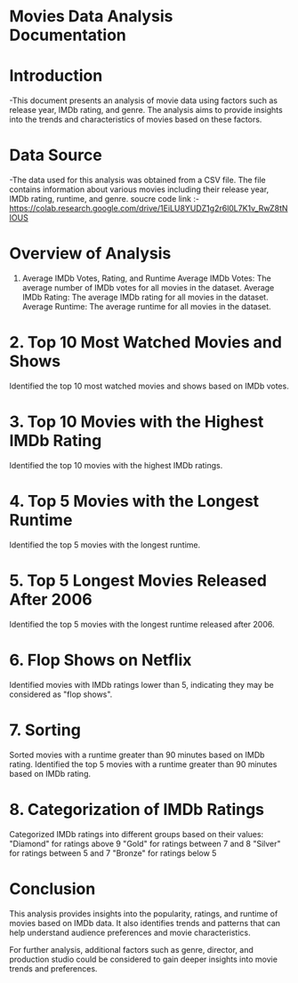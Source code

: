 # Movies Data Analysis Documentation
# Introduction
-This document presents an analysis of movie data using factors such as release year, IMDb rating, and genre. The analysis aims to provide insights into the trends and characteristics of movies based on these factors.

# Data Source
-The data used for this analysis was obtained from a CSV file. The file contains information about various movies including their release year, IMDb rating, runtime, and genre.
 soucre code link :-https://colab.research.google.com/drive/1EiLU8YUDZ1g2r6l0L7K1v_RwZ8tNIOUS
 

# Overview of Analysis
1. Average IMDb Votes, Rating, and Runtime
Average IMDb Votes: The average number of IMDb votes for all movies in the dataset.
Average IMDb Rating: The average IMDb rating for all movies in the dataset.
Average Runtime: The average runtime for all movies in the dataset.
# 2. Top 10 Most Watched Movies and Shows
Identified the top 10 most watched movies and shows based on IMDb votes.
# 3. Top 10 Movies with the Highest IMDb Rating
Identified the top 10 movies with the highest IMDb ratings.
# 4. Top 5 Movies with the Longest Runtime
Identified the top 5 movies with the longest runtime.
# 5. Top 5 Longest Movies Released After 2006
Identified the top 5 movies with the longest runtime released after 2006.
# 6. Flop Shows on Netflix
Identified movies with IMDb ratings lower than 5, indicating they may be considered as "flop shows".
# 7. Sorting
Sorted movies with a runtime greater than 90 minutes based on IMDb rating.
Identified the top 5 movies with a runtime greater than 90 minutes based on IMDb rating.
# 8. Categorization of IMDb Ratings
Categorized IMDb ratings into different groups based on their values:
"Diamond" for ratings above 9
"Gold" for ratings between 7 and 8
"Silver" for ratings between 5 and 7
"Bronze" for ratings below 5
# Conclusion
This analysis provides insights into the popularity, ratings, and runtime of movies based on IMDb data. It also identifies trends and patterns that can help understand audience preferences and movie characteristics.

For further analysis, additional factors such as genre, director, and production studio could be considered to gain deeper insights into movie trends and preferences.
